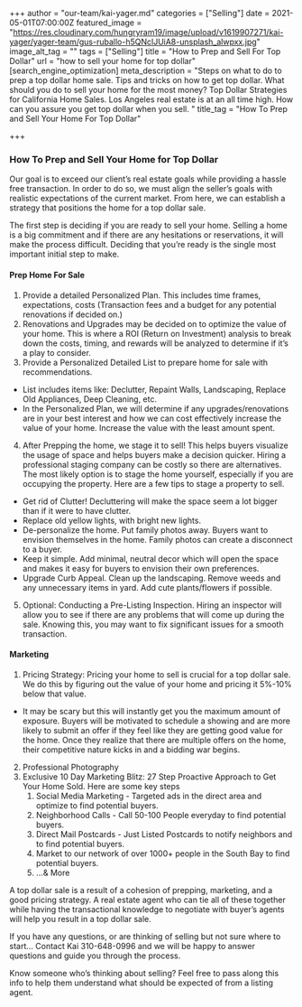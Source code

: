 +++
author = "our-team/kai-yager.md"
categories = ["Selling"]
date = 2021-05-01T07:00:00Z
featured_image = "https://res.cloudinary.com/hungryram19/image/upload/v1619907271/kai-yager/yager-team/gus-ruballo-h5QNclJUiA8-unsplash_alwpxx.jpg"
image_alt_tag = ""
tags = ["Selling"]
title = "How to Prep and Sell For Top Dollar"
url = "how to sell your home for top dollar"
[search_engine_optimization]
meta_description = "Steps on what to do to prep a top dollar home sale. Tips and tricks on how to get top dollar. What should you do to sell your home for the most money? Top Dollar Strategies for California Home Sales. Los Angeles real estate is at an all time high. How can you assure you get top dollar when you sell.  "
title_tag = "How To Prep and Sell Your Home For Top Dollar"

+++
### How To Prep and Sell Your Home for Top Dollar

Our goal is to exceed our client’s real estate goals while providing a hassle free transaction. In order to do so, we must align the seller’s goals with realistic expectations of the current market. From here, we can establish a strategy that positions the home for a top dollar sale.

The first step is deciding if you are ready to sell your home. Selling a home is a big commitment and if there are any hesitations or reservations, it will make the process difficult. Deciding that you’re ready is the single most important initial step to make.

#### Prep Home For Sale

1. Provide a detailed Personalized Plan. This includes time frames, expectations, costs (Transaction fees and a budget for any potential renovations if decided on.)
2. Renovations and Upgrades may be decided on to optimize the value of your home. This is where a ROI (Return on Investment) analysis to break down the costs, timing, and rewards will be analyzed to determine if it’s a play to consider.
3. Provide a Personalized Detailed List to prepare home for sale with recommendations.

* List includes items like: Declutter, Repaint Walls, Landscaping, Replace Old Appliances, Deep Cleaning, etc.
* In the Personalized Plan, we will determine if any upgrades/renovations are in your best interest and how we can cost effectively increase the value of your home. Increase the value with the least amount spent.

4. After Prepping the home, we stage it to sell! This helps buyers visualize the usage of space and helps buyers make a decision quicker. Hiring a professional staging company can be costly so there are alternatives. The most likely option is to stage the home yourself, especially if you are occupying the property. Here are a few tips to stage a property to sell.

* Get rid of Clutter! Decluttering will make the space seem a lot bigger than if it were to have clutter.
* Replace old yellow lights, with bright new lights.
* De-personalize the home. Put family photos away. Buyers want to envision themselves in the home. Family photos can create a disconnect to a buyer.
* Keep it simple. Add minimal, neutral decor which will open the space and makes it easy for buyers to envision their own preferences.
* Upgrade Curb Appeal. Clean up the landscaping. Remove weeds and any unnecessary items in yard. Add cute plants/flowers if possible.

5. Optional: Conducting a Pre-Listing Inspection. Hiring an inspector will allow you to see if there are any problems that will come up during the sale. Knowing this, you may want to fix significant issues for a smooth transaction.

#### Marketing

1. Pricing Strategy: Pricing your home to sell is crucial for a top dollar sale. We do this by figuring out the value of your home and pricing it 5%-10% below that value.

* It may be scary but this will instantly get you the maximum amount of exposure. Buyers will be motivated to schedule a showing and are more likely to submit an offer if they feel like they are getting good value for the home. Once they realize that there are multiple offers on the home, their competitive nature kicks in and a bidding war begins.

2. Professional Photography
3. Exclusive 10 Day Marketing Blitz: 27 Step Proactive Approach to Get Your Home Sold. Here are some key steps
   1. Social Media Marketing - Targeted ads in the direct area and optimize to find potential buyers.
   2. Neighborhood Calls - Call 50-100 People everyday to find potential buyers.
   3. Direct Mail Postcards - Just Listed Postcards to notify neighbors and to find potential buyers.
   4. Market to our network of over 1000+ people in the South Bay to find potential buyers.
   5. …& More

A top dollar sale is a result of a cohesion of prepping, marketing, and a good pricing strategy. A real estate agent who can tie all of these together while having the transactional knowledge to negotiate with buyer’s agents will help you result in a top dollar sale.

If you have any questions, or are thinking of selling but not sure where to start… Contact Kai 310-648-0996 and we will be happy to answer questions and guide you through the process.

Know someone who’s thinking about selling? Feel free to pass along this info to help them understand what should be expected of from a listing agent.